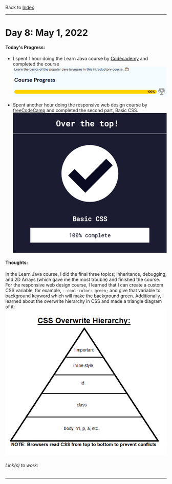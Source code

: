 Back to [Index](../README.md)
____
# Day 8: May 1, 2022
#### Today's Progress:
- I spent 1 hour doing the Learn Java course by [Codecademy](https://www.codecademy.com/learn/learn-java) and completed the course
![JavaProgress100.png](../Attachments-DOC/JavaProgress100.png)

- Spent another hour doing the responsive web design course by [freeCodeCamp](https://www.freecodecamp.org/learn/responsive-web-design/) and completed the second part, Basic CSS.
 ![respWebDesign_BasicCSS100.png](../Attachments-DOC/respWebDesign_BasicCSS100.png)

#### Thoughts:
In the Learn Java course, I did the final three topics; inheritance, debugging, and  2D Arrays (which gave me the most trouble) and finished the course. For the responsive web design course, I learned that I can create a custom CSS variable, for example, `--cool-color: green;` and give that variable to background keyword which will make the background green. Additionally, I learned about the overwrite hierarchy in CSS and made a triangle diagram of it:  
![CSSoverwriteHierarchy.png](../Attachments-DOC/CSSoverwriteHierarchy.png)


###### Link(s) to work:

___
